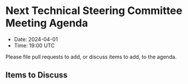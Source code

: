 # Next Technical Steering Committee Meeting Agenda

- Date: 2024-04-01
- Time: 19:00 UTC

Please file pull requests to add, or discuss items to add, to the agenda.

## Items to Discuss
